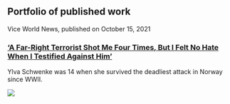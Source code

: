 ## Portfolio of published work

Vice World News, published on October 15, 2021  
###  [‘A Far-Right Terrorist Shot Me Four Times, But I Felt No Hate When I Testified Against Him’](https://www.vice.com/en/article/3aqxeb/a-far-right-terrorist-shot-me-four-times-but-i-felt-no-hate-when-i-testified-against-him)

Ylva Schwenke was 14 when she survived the deadliest attack in Norway since WWII.

![](https://video-images.vice.com/articles/616945d3ab5c03009656942a/lede/1634289967195-ylva-thumb.png?crop=1xw:1xh;center,center&resize=600:*)
